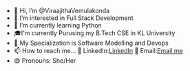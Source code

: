 - 👋 Hi, I’m @ViraajithaVemulakonda
- 👀 I’m interested in Full Stack Development
- 🌱 I’m currently learning Python
- 🎓I'm currently Purusing my B.Tech CSE in KL University
- 💞️ My Specialization is Software Modelling and Devops
- 📫 How to reach me...
💼 LinkedIn:[LinkedIn](https://www.linkedin.com/in/viraajitha-vemulakonda-4137072b5/)
📧 Email:[Email me](https://mail.google.com/mail/u/0/?tab=rm&ogbl#inbox)
- 😄 Pronouns: She/Her
  

<!---
ViraajithaVemulakonda/ViraajithaVemulakonda is a ✨ special ✨ repository because its `README.md` (this file) appears on your GitHub profile.
You can click the Preview link to take a look at your changes.
--->
